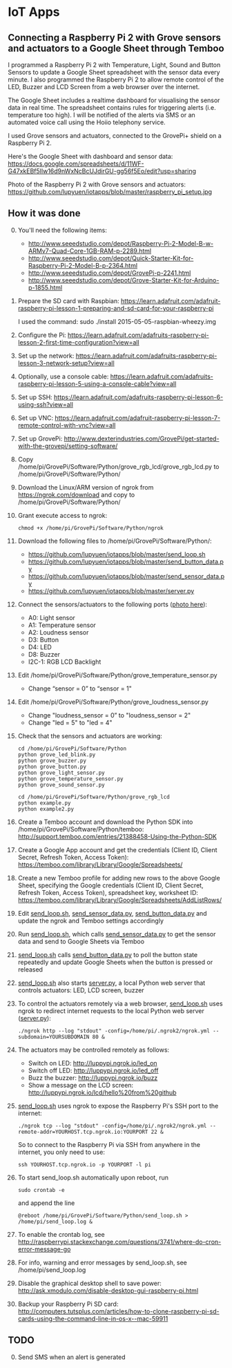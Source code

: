 # IoT Apps
## Connecting a Raspberry Pi 2 with Grove sensors and actuators to a Google Sheet through Temboo

I programmed a Raspberry Pi 2 with Temperature, Light, Sound and Button Sensors to update a Google Sheet spreadsheet with the sensor data every minute.  I also programmed the Raspberry Pi 2 to allow remote control of the LED, Buzzer and LCD Screen from a web browser over the internet.

The Google Sheet includes a realtime dashboard for visualising the sensor data in real time.  The spreadsheet contains rules for triggering alerts (i.e. temperature too high).  I will be notified of the alerts via SMS or an automated voice call using the Hoiio telephony service.

I used Grove sensors and actuators, connected to the GrovePi+ shield on a Raspberry Pi 2.

Here's the Google Sheet with dashboard and sensor data: https://docs.google.com/spreadsheets/d/11WF-G47xkEBf5lIw16d9nWxNcBcUJdirGU-gg56f5Eo/edit?usp=sharing 

Photo of the Raspberry Pi 2 with Grove sensors and actuators: https://github.com/lupyuen/iotapps/blob/master/raspberry_pi_setup.jpg

## How it was done

0. You'll need the following items:
    - http://www.seeedstudio.com/depot/Raspberry-Pi-2-Model-B-w-ARMv7-Quad-Core-1GB-RAM-p-2289.html
    - http://www.seeedstudio.com/depot/Quick-Starter-Kit-for-Raspberry-Pi-2-Model-B-p-2364.html
    - http://www.seeedstudio.com/depot/GrovePi-p-2241.html
    - http://www.seeedstudio.com/depot/Grove-Starter-Kit-for-Arduino-p-1855.html

0. Prepare the SD card with Raspbian:
https://learn.adafruit.com/adafruit-raspberry-pi-lesson-1-preparing-and-sd-card-for-your-raspberry-pi  

    I used the command: sudo ./install 2015-05-05-raspbian-wheezy.img 

0. Configure the Pi:
https://learn.adafruit.com/adafruits-raspberry-pi-lesson-2-first-time-configuration?view=all

0. Set up the network:
https://learn.adafruit.com/adafruits-raspberry-pi-lesson-3-network-setup?view=all

0. Optionally, use a console cable:
https://learn.adafruit.com/adafruits-raspberry-pi-lesson-5-using-a-console-cable?view=all

0. Set up SSH:
https://learn.adafruit.com/adafruits-raspberry-pi-lesson-6-using-ssh?view=all

0. Set up VNC:
https://learn.adafruit.com/adafruit-raspberry-pi-lesson-7-remote-control-with-vnc?view=all

0. Set up GrovePi: 
http://www.dexterindustries.com/GrovePi/get-started-with-the-grovepi/setting-software/

0. Copy /home/pi/GrovePi/Software/Python/grove_rgb_lcd/grove_rgb_lcd.py to /home/pi/GrovePi/Software/Python/

0. Download the Linux/ARM version of ngrok from https://ngrok.com/download and copy to /home/pi/GrovePi/Software/Python/

0. Grant execute access to ngrok:
    ```
    chmod +x /home/pi/GrovePi/Software/Python/ngrok
    ```
    
0. Download the following files to /home/pi/GrovePi/Software/Python/:
    - https://github.com/lupyuen/iotapps/blob/master/send_loop.sh
    - https://github.com/lupyuen/iotapps/blob/master/send_button_data.py
    - https://github.com/lupyuen/iotapps/blob/master/send_sensor_data.py
    - https://github.com/lupyuen/iotapps/blob/master/server.py

0. Connect the sensors/actuators to the following ports ([photo here](https://github.com/lupyuen/iotapps/blob/master/raspberry_pi_setup.jpg)):
    - A0: Light sensor
    - A1: Temperature sensor
    - A2: Loudness sensor
    - D3: Button
    - D4: LED
    - D8: Buzzer
    - I2C-1: RGB LCD Backlight

0. Edit /home/pi/GrovePi/Software/Python/grove_temperature_sensor.py
    - Change “sensor = 0” to “sensor = 1"
    
0. Edit /home/pi/GrovePi/Software/Python/grove_loudness_sensor.py
    - Change "loudness_sensor = 0” to "loudness_sensor = 2"
    - Change "led = 5" to "led = 4"
    
0. Check that the sensors and actuators are working:
    ```
    cd /home/pi/GrovePi/Software/Python
    python grove_led_blink.py 
    python grove_buzzer.py
    python grove_button.py 
    python grove_light_sensor.py 
    python grove_temperature_sensor.py 
    python grove_sound_sensor.py 
    
    cd /home/pi/GrovePi/Software/Python/grove_rgb_lcd
    python example.py 
    python example2.py 
    ```
0. Create a Temboo account and download the Python SDK into /home/pi/GrovePi/Software/Python/temboo:
http://support.temboo.com/entries/21388458-Using-the-Python-SDK

0. Create a Google App account and get the credentials (Client ID, Client Secret, Refresh Token, Access Token):
https://temboo.com/library/Library/Google/Spreadsheets/

0. Create a new Temboo profile for adding new rows to the above Google Sheet, specifying the Google credentials (Client ID, Client Secret, Refresh Token, Access Token), spreadsheet key, worksheet ID:
https://temboo.com/library/Library/Google/Spreadsheets/AddListRows/

0. Edit [send_loop.sh](https://github.com/lupyuen/iotapps/blob/master/send_loop.sh),  [send_sensor_data.py](https://github.com/lupyuen/iotapps/blob/master/send_sensor_data.py), [send_button_data.py](https://github.com/lupyuen/iotapps/blob/master/send_button_data.py) and update the ngrok and Temboo settings accordingly

0. Run [send_loop.sh](https://github.com/lupyuen/iotapps/blob/master/send_loop.sh), which calls [send_sensor_data.py](https://github.com/lupyuen/iotapps/blob/master/send_sensor_data.py) to get the sensor data and send to Google Sheets via Temboo

0. [send_loop.sh](https://github.com/lupyuen/iotapps/blob/master/send_loop.sh) calls [send_button_data.py](https://github.com/lupyuen/iotapps/blob/master/send_button_data.py) to poll the button state repeatedly and update Google Sheets when the button is pressed or released

0. [send_loop.sh](https://github.com/lupyuen/iotapps/blob/master/send_loop.sh) also starts [server.py](https://github.com/lupyuen/iotapps/blob/master/server.py), a local Python web server that controls actuators: LED, LCD screen, buzzer

0. To control the actuators remotely via a web browser, [send_loop.sh](https://github.com/lupyuen/iotapps/blob/master/send_loop.sh) uses ngrok to redirect internet requests to the local Python web server ([server.py](https://github.com/lupyuen/iotapps/blob/master/server.py)):
    ```
    ./ngrok http --log "stdout" -config=/home/pi/.ngrok2/ngrok.yml --subdomain=YOURSUBDOMAIN 80 &
    ```
0. The actuators may be controlled remotely as follows:
    - Switch on LED:	http://luppypi.ngrok.io/led_on
    - Switch off LED:	http://luppypi.ngrok.io/led_off
    - Buzz the buzzer:	http://luppypi.ngrok.io/buzz
    - Show a message on the LCD screen:	http://luppypi.ngrok.io/lcd/hello%20from%20github

0. [send_loop.sh](https://github.com/lupyuen/iotapps/blob/master/send_loop.sh) uses ngrok to expose the Raspberry Pi's SSH port to the internet:
    ```
    ./ngrok tcp --log "stdout" -config=/home/pi/.ngrok2/ngrok.yml --remote-addr=YOURHOST.tcp.ngrok.io:YOURPORT 22 &
    ```
    So to connect to the Raspberry Pi via SSH from anywhere in the internet, you only need to use:
    ```
    ssh YOURHOST.tcp.ngrok.io -p YOURPORT -l pi
    ```
0. To start send_loop.sh automatically upon reboot, run
    ```
    sudo crontab -e
    ```
    and append the line
    ```
    @reboot /home/pi/GrovePi/Software/Python/send_loop.sh > /home/pi/send_loop.log &
    ```

0. To enable the crontab log, see http://raspberrypi.stackexchange.com/questions/3741/where-do-cron-error-message-go

0. For info, warning and error messages by send_loop.sh, see /home/pi/send_loop.log

0. Disable the graphical desktop shell to save power: http://ask.xmodulo.com/disable-desktop-gui-raspberry-pi.html

0. Backup your Raspberry Pi SD card: http://computers.tutsplus.com/articles/how-to-clone-raspberry-pi-sd-cards-using-the-command-line-in-os-x--mac-59911

## TODO

0. Send SMS when an alert is generated
